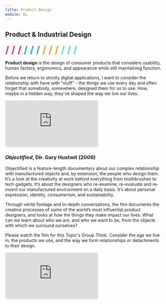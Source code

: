 ```yaml
---
title: Product Design
module: 01
---
```


## Product & Industrial Design
<span style="color: #FC315A; font-size: xx-large; font-weight: bold">/ / / </span>
<span style="color: #33A3C1; font-size: xx-large; font-weight: bold">/ / / </span>
<span style="color: #F5A205; font-size: xx-large; font-weight: bold">/ / / </span>
<span style="color: #53DFD3; font-size: xx-large; font-weight: bold">/ / /</span>

**Product design** is the design of consumer products that considers usability, human factors, ergonomics, and appearance while still maintaining function.

Before we return to strictly digital applications, I want to consider the relationship with have with "stuff" - the things we use every day and often forget that somebody, somewhere, designed them for us to use. How, maybe in a hidden way, they've shaped the way we live our lives.

<div class="embed-responsive embed-responsive-16by9"><iframe class="embed-responsive-item" src="https://www.youtube.com/embed/ceKmkvOLD3Q" frameborder="0" allowfullscreen></iframe></div>


### *Objectified*, Dir. Gary Hustwit (2009)

Objectified is a feature-length documentary about our complex relationship with manufactured objects and, by extension, the people who design them. It’s a look at the creativity at work behind everything from toothbrushes to tech gadgets. It’s about the designers who re-examine, re-evaluate and re-invent our manufactured environment on a daily basis. It’s about personal expression, identity, consumerism, and sustainability.

Through vérité footage and in-depth conversations, the film documents the creative processes of some of the world’s most influential product designers, and looks at how the things they make impact our lives. What can we learn about who we are, and who we want to be, from the objects with which we surround ourselves?

Please watch the film for this Topic's Group Think. Consider the age we live in, the products we use, and the way we form relationships or detachments to their design.
<div class="embed-responsive embed-responsive-16by9"><iframe class="embed-responsive-item" src="https://www.youtube.com/embed/Ty0fGn8fiUU" frameborder="0" allowfullscreen></iframe></div>

